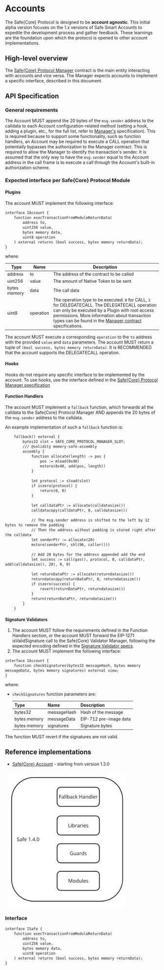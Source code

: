 # Accounts

The Safe{Core} Protocol is designed to be **account agnostic**. This initial alpha version focuses on the 1.x versions of Safe Smart Accounts to expedite the development process and gather feedback. These learnings are the foundation upon which the protocol is opened to other account implementations.

## High-level overview

The [Safe{Core} Protocol Manager](https://github.com/safe-global/safe-core-protocol-specs/blob/2bffd759dd12be5583594f302d97c35e0ab9fcf5/manager/README.md) contract is the main entity interacting with accounts and vice versa. The Manager expects accounts to implement a specific interface, described in this document.

## API Specification

### General requirements

The Account MUST append the 20 bytes of the `msg.sender` address to the calldata to each Account configuration-related method (setting a hook,
adding a plugin, etc., for the full list, refer to [Manager's](../manager/README.md) specification). This is required because
to support some functionality, such as function handlers, an Account may be required to execute a CALL
operation that potentially bypasses the authorization to the Manager contract. This is required to allow the Manager to identify the transaction's sender. It is assumed
that the only way to have the `msg.sender` equal to the Account address in the call frame is to execute a call through the Account's built-in authorization scheme.

### Expected interface per Safe{Core} Protocol Module

#### Plugins

The account MUST implement the following interface:

```Solidity
interface IAccount {
    function execTransactionFromModuleReturnData(
        address to,
        uint256 value,
        bytes memory data,
        uint8 operation
    ) external returns (bool success, bytes memory returnData);
}
```

where:

| Type         | Name      | Description                                                                                                                                                                                                                                                                                                                                                                               |
|--------------|-----------|-------------------------------------------------------------------------------------------------------------------------------------------------------------------------------------------------------------------------------------------------------------------------------------------------------------------------------------------------------------------------------------------|
| address      | to        | The address of the contract to be called                                                                                                                                                                                                                                                                                                                                                  |
| uint256      | value     | The amount of Native Token to be sent                                                                                                                                                                                                                                                                                                                                                     |
| bytes memory | data      | The call data                                                                                                                                                                                                                                                                                                                                                                             |
| uint8        | operation | The operation type to be executed. `0` for CALL, `1` for DELEGATECALL. The DELEGATECALL operation can only be executed by a Plugin with root access permissions. More information about transaction types can be found in the [Manager contract](../manager/README.md) specifications. |

The account MUST execute a corresponding `operation` to the `to` address with the provided `value` and `data` parameters. The account MUST return a tuple of `(bool success, bytes memory returnData)`. 
It is RECOMMENDED that the account supports the DELEGATECALL operation.

#### Hooks

Hooks do not require any specific interface to be implemented by the account. To use hooks, use the interface defined in the
[Safe{Core} Protocol Manager specification](../manager/README.md)

#### Function Handlers

The account MUST implement a `fallback` function, which forwards all the calldata
to the Safe{Core} Protocol Manager AND appends the 20 bytes of the `msg.sender` address to the calldata.

An example implementation of such a `fallback` function is:
```Solidity
    fallback() external {
        bytes32 slot = SAFE_CORE_PROTOCOL_MANAGER_SLOT;
        /// @solidity memory-safe-assembly
        assembly {
            function allocate(length) -> pos {
                pos := mload(0x40)
                mstore(0x40, add(pos, length))
            }

            let protocol := sload(slot)
            if iszero(protocol) {
                return(0, 0)
            }

            let calldataPtr := allocate(calldatasize())
            calldatacopy(calldataPtr, 0, calldatasize())

            // The msg.sender address is shifted to the left by 12 bytes to remove the padding
            // Then the address without padding is stored right after the calldata
            let senderPtr := allocate(20)
            mstore(senderPtr, shl(96, caller()))

            // Add 20 bytes for the address appended add the end
            let success := call(gas(), protocol, 0, calldataPtr, add(calldatasize(), 20), 0, 0)

            let returnDataPtr := allocate(returndatasize())
            returndatacopy(returnDataPtr, 0, returndatasize())
            if iszero(success) {
                revert(returnDataPtr, returndatasize())
            }
            return(returnDataPtr, returndatasize())
        }
    }
```

#### Signature Validators

1. The account MUST follow the requirements defined in the Function Handlers section, or the account MUST forward the EIP-1271 isValidSignature call to the Safe{Core} Validator Manager, following the expected encoding defined in the [Signature Validator specs](../modules/README.md).
2. The account MUST implement the following interface:

```Solidity
interface IAccount {
    function checkSignatures(bytes32 messageHash, bytes memory messageData, bytes memory signatures) external view;
}
```
where:
- `checkSignatures` function parameters are:

  | Type         | Name        | Description            |
  |--------------|-------------|------------------------|
  | bytes32      | messageHash | Hash of the message    |
  | bytes memory | messageData | EIP-712 pre-image data |
  | bytes memory | signatures  | Signature bytes        |

The function MUST revert if the signatures are not valid.

## Reference implementations

- [Safe{Core} Account](https://github.com/safe-global/safe-contracts) - starting from version 1.3.0

<img src="../_assets/accounts_safe_140.png" width=400/>

### Interface

```Solidity
interface ISafe {
    function execTransactionFromModuleReturnData(
        address to,
        uint256 value,
        bytes memory data,
        uint8 operation
    ) external returns (bool success, bytes memory returnData);
}
```
